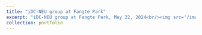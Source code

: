 ```yaml
---
title: "iDC-NEU group at Fangte Park"
excerpt: "iDC-NEU group at Fangte Park, May 22, 2024<br/><img src='/images/2024-spring.jpeg'>"
collection: portfolio
---
```


